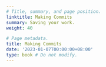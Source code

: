 ```yaml
---
# Title, summary, and page position.
linktitle: Making Commits
summary: Saving your work.
weight: 40

# Page metadata.
title: Making Commits
date: '2023-01-07T00:00:00+08:00'
type: book # Do not modify.
---
```


